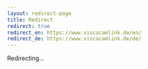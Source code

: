 ```yaml
---
layout: redirect-page
title: Redirect
redirect: true
redirect_en: https://www.viscacamlink.de/en/ 
redirect_de: https://www.viscacamlink.de/de/
---
```


Redirecting...
